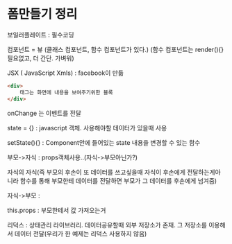 # 폼만들기 정리

보일러플레이트 : 필수코딩

컴포넌트 = 뷰 (클래스 컴포넌트, 함수 컴포넌트가 있다.) (함수 컴포넌트는 render(){} 필요없고, 더 간단. 가벼워)

JSX ( JavaScript Xmls) : facebook이 만듦

```html
<div>
    태그는 화면에 내용을 보여주기위한 블록
</div>
```

onChange 는 이벤트를 전달

state = {}	: javascript 객체. 사용해야할 데이터가 있을때 사용

setState(){} : Component안에 들어있는 state 내용을 변경할 수 있는 함수

부모->자식 : props객체사용..(자식->부모아닌가?)

자식의 자식(즉 부모의 후손이 또 데이터를 쓰고싶을때 자식이 후손에게 전달하는게아니라 함수를 통해 부모한테 데이터를 전달하면 부모가 그 데이터를 후손에게 넘겨줌)

자식->부모 : 

this.props : 부모한테서 값 가져오는거

리덕스 : 상태관리 라이브러리. 데이터공유할때 외부 저장소가 존재. 그 저장소를 이용해서 데이터 전달(우리가 한 예제는 리덕스 사용하지 않음)


